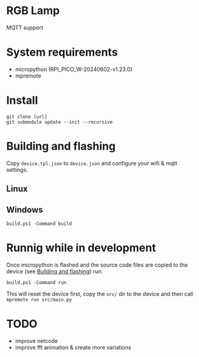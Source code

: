 # RGB Lamp

MQTT support

# System requirements

* micropython (RPI_PICO_W-20240602-v1.23.0)
* mpremote

# Install

    git clone [url]
    git submodule update --init --recursive
    
# Building and flashing
Copy `device.tpl.json` to `device.json` and configure your wifi & mqtt settings. 

## Linux

## Windows

    build.ps1 -Command build
    
# Runnig while in development

Once micropython is flashed and the source code files are copied to the device (see [Building and flashing](#building-and-flashing)) run:

    build.ps1 -Command run
    
This will reset the device first, copy the `src/` dir to the device and then call `mpremote run src/main.py`

# TODO

* improve netcode
* improve fft animation & create more variations

